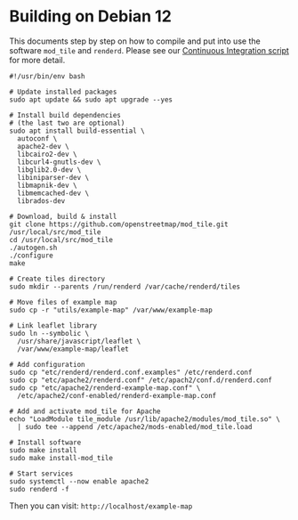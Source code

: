# Building on Debian 12

This documents step by step on how to compile and put into use the software `mod_tile` and `renderd`.
Please see our [Continuous Integration script](../../.github/workflows/build-and-test.yml) for more detail.

```shell
#!/usr/bin/env bash

# Update installed packages
sudo apt update && sudo apt upgrade --yes

# Install build dependencies
# (the last two are optional)
sudo apt install build-essential \
  autoconf \
  apache2-dev \
  libcairo2-dev \
  libcurl4-gnutls-dev \
  libglib2.0-dev \
  libiniparser-dev \
  libmapnik-dev \
  libmemcached-dev \
  librados-dev

# Download, build & install
git clone https://github.com/openstreetmap/mod_tile.git /usr/local/src/mod_tile
cd /usr/local/src/mod_tile
./autogen.sh
./configure
make

# Create tiles directory
sudo mkdir --parents /run/renderd /var/cache/renderd/tiles

# Move files of example map
sudo cp -r "utils/example-map" /var/www/example-map

# Link leaflet library
sudo ln --symbolic \
  /usr/share/javascript/leaflet \
  /var/www/example-map/leaflet

# Add configuration
sudo cp "etc/renderd/renderd.conf.examples" /etc/renderd.conf
sudo cp "etc/apache2/renderd.conf" /etc/apach2/conf.d/renderd.conf
sudo cp "etc/apache2/renderd-example-map.conf" \
  /etc/apache2/conf-enabled/renderd-example-map.conf

# Add and activate mod_tile for Apache
echo "LoadModule tile_module /usr/lib/apache2/modules/mod_tile.so" \
  | sudo tee --append /etc/apache2/mods-enabled/mod_tile.load

# Install software
sudo make install
sudo make install-mod_tile

# Start services
sudo systemctl --now enable apache2
sudo renderd -f
```

Then you can visit: `http://localhost/example-map`
